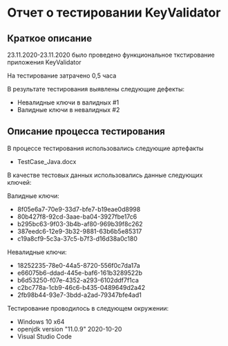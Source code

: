 # Отчет о тестировании KeyValidator

## Краткое описание

23.11.2020-23.11.2020 было проведено функциональное ткстирование приложения KeyValidator

На тестирование затрачено 0,5 часа

В результате тестирования выявлены следующие дефекты: 

* Невалидные ключи в валидных #1
* Валидные ключи в невалидных #2

## Описание процесса тестирования 

В процессе тестирования использовались следующие артефакты 

* TestCase_Java.docx  


В качестве тестовых данных использовались данные следующих ключей:

 Валидные ключи:

* 8f05e6a7-70e9-33d7-bfe7-b19eae0d8998
* 80b427f8-92cd-3aae-ba04-3927fbe17c6
* b295bc63-9f03-3b4b-af80-969b39f8c262
* 387eedc6-12e9-3b32-9881-63b6b5e85317
* c19a8cf9-5c3a-37c5-b7f3-d16d38a0c180

Невалидные ключи:

* 18252235-78e0-44a5-8720-556f0c7da17a
* e66075b6-ddad-445e-baf6-161b3289522b
* b6d53250-f07e-4352-a293-6102ddf7f1ca
* c2bc778a-1cb9-46c6-b435-0489649d2a42
* 2fb98b44-93e7-3bdd-a2ad-79347bfe4ad1

Тестирование проводилось в следующем окружении:
* Windows 10 x64
* openjdk version "11.0.9" 2020-10-20
* Visual Studio Code


